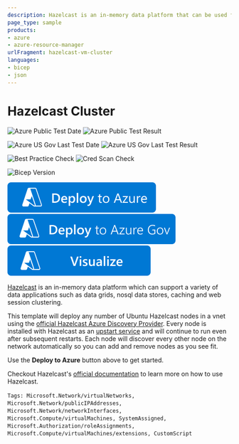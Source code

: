 ```yaml
---
description: Hazelcast is an in-memory data platform that can be used for a variety of data applications. This template will deploy any number of Hazelcast nodes and they will automatically discover each other.
page_type: sample
products:
- azure
- azure-resource-manager
urlFragment: hazelcast-vm-cluster
languages:
- bicep
- json
---
```

# Hazelcast Cluster

![Azure Public Test Date](https://azurequickstartsservice.blob.core.windows.net/badges/application-workloads/hazelcase/hazelcast-vm-cluster/PublicLastTestDate.svg)
![Azure Public Test Result](https://azurequickstartsservice.blob.core.windows.net/badges/application-workloads/hazelcase/hazelcast-vm-cluster/PublicDeployment.svg)

![Azure US Gov Last Test Date](https://azurequickstartsservice.blob.core.windows.net/badges/application-workloads/hazelcase/hazelcast-vm-cluster/FairfaxLastTestDate.svg)
![Azure US Gov Last Test Result](https://azurequickstartsservice.blob.core.windows.net/badges/application-workloads/hazelcase/hazelcast-vm-cluster/FairfaxDeployment.svg)

![Best Practice Check](https://azurequickstartsservice.blob.core.windows.net/badges/application-workloads/hazelcase/hazelcast-vm-cluster/BestPracticeResult.svg)
![Cred Scan Check](https://azurequickstartsservice.blob.core.windows.net/badges/application-workloads/hazelcase/hazelcast-vm-cluster/CredScanResult.svg)

![Bicep Version](https://azurequickstartsservice.blob.core.windows.net/badges/application-workloads/hazelcase/hazelcast-vm-cluster/BicepVersion.svg)

[![Deploy To Azure](https://raw.githubusercontent.com/Azure/azure-quickstart-templates/master/1-CONTRIBUTION-GUIDE/images/deploytoazure.svg?sanitize=true)](https://portal.azure.com/#create/Microsoft.Template/uri/https%3A%2F%2Fraw.githubusercontent.com%2FAzure%2Fazure-quickstart-templates%2Fmaster%2Fapplication-workloads%2Fhazelcase%2Fhazelcast-vm-cluster%2Fazuredeploy.json)
[![Deploy To Azure US Gov](https://raw.githubusercontent.com/Azure/azure-quickstart-templates/master/1-CONTRIBUTION-GUIDE/images/deploytoazuregov.svg?sanitize=true)](https://portal.azure.us/#create/Microsoft.Template/uri/https%3A%2F%2Fraw.githubusercontent.com%2FAzure%2Fazure-quickstart-templates%2Fmaster%2Fapplication-workloads%2Fhazelcase%2Fhazelcast-vm-cluster%2Fazuredeploy.json)
[![Visualize](https://raw.githubusercontent.com/Azure/azure-quickstart-templates/master/1-CONTRIBUTION-GUIDE/images/visualizebutton.svg?sanitize=true)](http://armviz.io/#/?load=https%3A%2F%2Fraw.githubusercontent.com%2FAzure%2Fazure-quickstart-templates%2Fmaster%2Fapplication-workloads%2Fhazelcase%2Fhazelcast-vm-cluster%2Fazuredeploy.json)

[Hazelcast](https://hazelcast.com) is an in-memory data platform which can support a variety of data applications such as data grids, nosql data stores, caching and web session clustering.

This template will deploy any number of Ubuntu Hazelcast nodes in a vnet using the [official Hazelcast Azure Discovery Provider](https://github.com/hazelcast/hazelcast-azure). Every node is installed with Hazelcast as an [upstart service](http://upstart.ubuntu.com/) and will continue to run even after subsequent restarts. Each node will discover every other node on the network automatically so you can add and remove nodes as you see fit.

Use the **Deploy to Azure** button above to get started.

Checkout Hazelcast's [official documentation](http://hazelcast.org/documentation/) to learn more on how to use Hazelcast.

`Tags: Microsoft.Network/virtualNetworks, Microsoft.Network/publicIPAddresses, Microsoft.Network/networkInterfaces, Microsoft.Compute/virtualMachines, SystemAssigned, Microsoft.Authorization/roleAssignments, Microsoft.Compute/virtualMachines/extensions, CustomScript`

